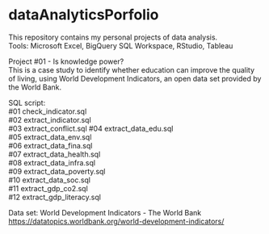# dataAnalyticsPorfolio  
This repository contains my personal projects of data analysis.  
Tools: Microsoft Excel, BigQuery SQL Workspace, RStudio, Tableau  
  
Project #01 - Is knowledge power?  
This is a case study to identify whether education can improve the quality of living, using World Development Indicators, an open data set provided by the World Bank.  
  
SQL script:  
#01 check_indicator.sql  
#02 extract_indicator.sql  
#03 extract_conflict.sql
#04 extract_data_edu.sql  
#05 extract_data_env.sql  
#06 extract_data_fina.sql  
#07 extract_data_health.sql  
#08 extract_data_infra.sql  
#09 extract_data_poverty.sql  
#10 extract_data_soc.sql  
#11 extract_gdp_co2.sql  
#12 extract_gdp_literacy.sql  
  
Data set: World Development Indicators - The World Bank https://datatopics.worldbank.org/world-development-indicators/  

